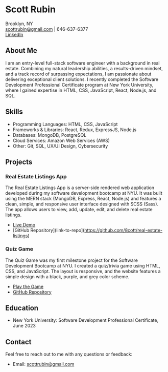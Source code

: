 # Scott Rubin

Brooklyn, NY  
scottrubin@gmail.com | 646-637-6377  
[LinkedIn](linkedin.com/in/srubin)

## About Me

I am an entry-level full-stack software engineer with a background in real estate. Combining my natural leadership abilities, a results-driven mindset, and a track record of surpassing expectations, I am passionate about delivering exceptional client solutions. I recently completed the Software Development Professional Certificate program at New York University, where I gained expertise in HTML, CSS, JavaScript, React, Node.js, and SQL.

## Skills

- Programming Languages: HTML, CSS, JavaScript
- Frameworks & Libraries: React, Redux, ExpressJS, Node.js
- Databases: MongoDB, PostgreSQL
- Cloud Services: Amazon Web Services (AWS)
- Other: Git, SQL, UX/UI Design, Cybersecurity

## Projects

### Real Estate Listings App

The Real Estate Listings App is a server-side rendered web application developed during my software development bootcamp at NYU. It was built using the MERN stack (MongoDB, Express, React, Node.js) and features a clean, simple, and responsive user interface designed with SCSS (Sass). The app allows users to view, add, update, edit, and delete real estate listings.

- [Live Demo](link-to-live-demo)
- [GitHub Repository](link-to-repo](https://github.com/8cott/real-estate-listings)

### Quiz Game

The Quiz Game was my first milestone project for the Software Development Bootcamp at NYU. I created a quiz/trivia game using HTML, CSS, and JavaScript. The layout is responsive, and the website features a simple design with a black, purple, and grey color scheme.

- [Play the Game](link-to-game)
- [GitHub Repository](link-to-repo)

## Education

- New York University: Software Development Professional Certificate, June 2023

## Contact

Feel free to reach out to me with any questions or feedback:

- Email: scottrubin@gmail.com
